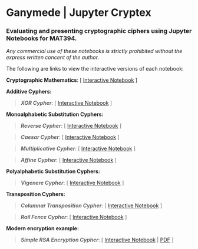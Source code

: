# Ganymede | Jupyter Cryptex
### Evaluating and presenting cryptographic ciphers using Jupyter Notebooks for MAT394.

*Any commercial use of these notebooks is strictly prohibited without the express written concent of the author.*

The following are links to view the interactive versions of each notebook:

**Cryptographic Mathematics**: [ [Interactive Notebook](https://mybinder.org/v2/gh/v-ca/Ganymede/master?filepath=CryptoMath.ipynb) ]

**Additive Cyphers:**

  > ***XOR Cypher***: [ [Interactive Notebook](https://mybinder.org/v2/gh/v-ca/Ganymede/master?filepath=XOR%20Cypher.ipynb) ]

**Monoalphabetic Substitution Cyphers:**
  > ***Reverse Cypher***: [ [Interactive Notebook](https://mybinder.org/v2/gh/v-ca/Ganymede/master?filepath=Reverse%20Cypher.ipynb) ]

  > ***Caesar Cypher***: [ [Interactive Notebook](https://mybinder.org/v2/gh/v-ca/Ganymede/master?filepath=Caesar%20Cypher.ipynb) ]

  > ***Multiplicative Cypher***: [ [Interactive Notebook](https://mybinder.org/v2/gh/v-ca/Ganymede/master?filepath=Multiplicative%20Cypher.ipynb) ]

  > ***Affine Cypher***: [ [Interactive Notebook](https://mybinder.org/v2/gh/v-ca/Ganymede/master?filepath=Affine%20Cypher.ipynb) ]

**Polyalphabetic Substitution Cyphers:**

  > ***Vigenere Cypher***: [ [Interactive Notebook](https://mybinder.org/v2/gh/v-ca/Ganymede/master?filepath=Vigenere%20Cypher.ipynb) ]

**Transposition Cyphers:**

  > ***Columnar Transposition Cypher***: [ [Interactive Notebook](https://mybinder.org/v2/gh/v-ca/Ganymede/master?filepath=Columnar%20Transposition.ipynb) ]

  > ***Rail Fence Cypher***: [ [Interactive Notebook](https://mybinder.org/v2/gh/v-ca/Ganymede/master?filepath=Rail%20Fence%20Cypher.ipynb) ]

**Modern encryption example:**

  > ***Simple RSA Encryption Cypher***: [ [Interactive Notebook](https://mybinder.org/v2/gh/v-ca/Ganymede/master?filepath=RSA%20Cypher.ipynb) | [PDF](https://github.com/v-ca/Ganymede/blob/master/pdf/RVincentCaldwell_RSA%20Cryptosystem.pdf) ]
